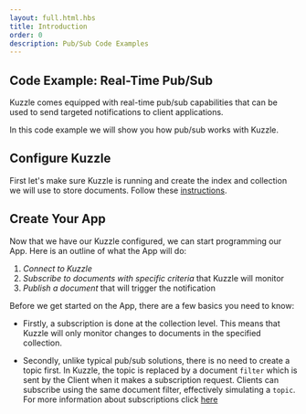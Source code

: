 ```yaml
---
layout: full.html.hbs
title: Introduction
order: 0
description: Pub/Sub Code Examples
---
```


## Code Example: Real-Time Pub/Sub

Kuzzle comes equipped with real-time pub/sub capabilities that can be used to send targeted notifications to client applications.

In this code example we will show you how pub/sub works with Kuzzle.

## Configure Kuzzle

First let's make sure Kuzzle is running and create the index and collection we will use to store documents. Follow these [instructions](/core/1/guide/getting-started/#running-kuzzle).

## Create Your App

Now that we have our Kuzzle configured, we can start programming our App. Here is an outline of what the App will do:

1. _Connect to Kuzzle_
2. _Subscribe to documents with specific criteria_ that Kuzzle will monitor
3. _Publish a document_ that will trigger the notification

Before we get started on the App, there are a few basics you need to know:

- Firstly, a subscription is done at the collection level. This means that Kuzzle will only monitor changes to documents in the specified collection.

- Secondly, unlike typical pub/sub solutions, there is no need to create a topic first. In Kuzzle, the topic is replaced by a document `filter` which is sent by the Client when it makes a subscription request. Clients can subscribe using the same document filter, effectively simulating a `topic`.
  For more information about subscriptions click [here](/api/1/controller-realtime/subscribe/)
